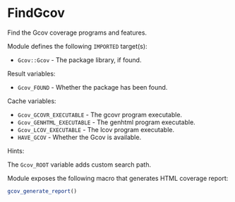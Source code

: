 # FindGcov

Find the Gcov coverage programs and features.

Module defines the following `IMPORTED` target(s):

* `Gcov::Gcov` - The package library, if found.

Result variables:

* `Gcov_FOUND` - Whether the package has been found.

Cache variables:

* `Gcov_GCOVR_EXECUTABLE` - The gcovr program executable.
* `Gcov_GENHTML_EXECUTABLE` - The genhtml program executable.
* `Gcov_LCOV_EXECUTABLE` - The lcov program executable.
* `HAVE_GCOV` - Whether the Gcov is available.

Hints:

The `Gcov_ROOT` variable adds custom search path.

Module exposes the following macro that generates HTML coverage report:

```cmake
gcov_generate_report()
```
